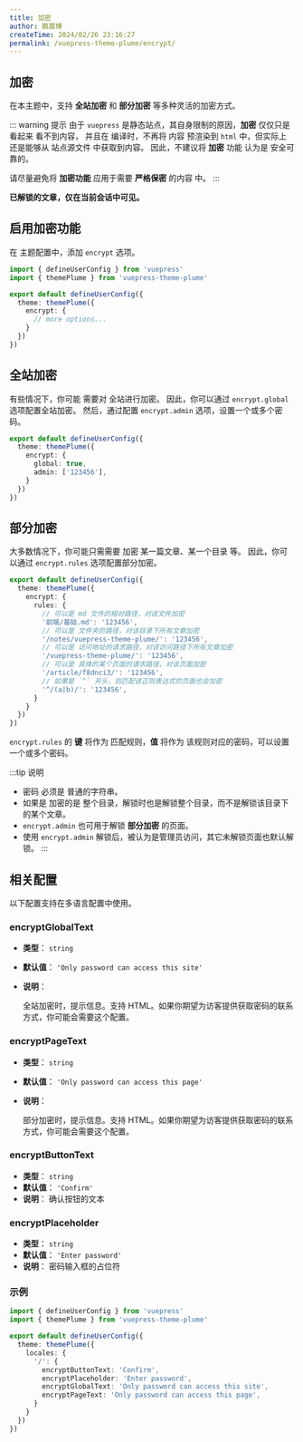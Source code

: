```yaml
---
title: 加密
author: 鹏展博
createTime: 2024/02/26 23:16:27
permalink: /vuepress-theme-plume/encrypt/
---
```


## 加密

在本主题中，支持 **全站加密** 和 **部分加密** 等多种灵活的加密方式。

::: warning 提示
由于 `vuepress` 是静态站点，其自身限制的原因，**加密** 仅仅只是 看起来 看不到内容，
并且在 编译时，不再将 内容 预渲染到 `html` 中，但实际上 还是能够从 站点源文件 中获取到内容。
因此，不建议将 **加密** 功能 认为是 安全可靠的。

请尽量避免将 **加密功能** 应用于需要 **严格保密** 的内容 中。
:::

**已解锁的文章，仅在当前会话中可见。**

## 启用加密功能

在 主题配置中，添加 `encrypt` 选项。

```ts
import { defineUserConfig } from 'vuepress'
import { themePlume } from 'vuepress-theme-plume'

export default defineUserConfig({
  theme: themePlume({
    encrypt: {
      // more options...
    }
  })
})
```

## 全站加密

有些情况下，你可能 需要对 全站进行加密。
因此，你可以通过 `encrypt.global` 选项配置全站加密。
然后，通过配置 `encrypt.admin` 选项，设置一个或多个密码。

```ts
export default defineUserConfig({
  theme: themePlume({
    encrypt: {
      global: true,
      admin: ['123456'],
    }
  })
})
```

## 部分加密

大多数情况下，你可能只需需要 加密 某一篇文章、某一个目录 等。
因此，你可以通过 `encrypt.rules` 选项配置部分加密。

```ts
export default defineUserConfig({
  theme: themePlume({
    encrypt: {
      rules: {
        // 可以是 md 文件的相对路径，对该文件加密
        '前端/基础.md': '123456',
        // 可以是 文件夹的路径，对该目录下所有文章加密
        '/notes/vuepress-theme-plume/': '123456',
        // 可以是 访问地址的请求路径，对该访问路径下所有文章加密
        '/vuepress-theme-plume/': '123456',
        // 可以是 具体的某个页面的请求路径，对该页面加密
        '/article/f8dnci3/': '123456',
        // 如果是 `^` 开头，则匹配该正则表达式的页面也会加密
        '^/(a|b)/': '123456',
      }
    }
  })
})
```

`encrypt.rules` 的 **键** 将作为 匹配规则，**值** 将作为 该规则对应的密码，可以设置 一个或多个密码。

:::tip 说明
- 密码 必须是 普通的字符串。
- 如果是 加密的是 整个目录，解锁时也是解锁整个目录，而不是解锁该目录下的某个文章。
- `encrypt.admin` 也可用于解锁 **部分加密** 的页面。
- 使用 `encrypt.admin` 解锁后，被认为是管理员访问，其它未解锁页面也默认解锁。
:::

## 相关配置

以下配置支持在多语言配置中使用。

### encryptGlobalText

- **类型**： `string`
- **默认值**： `'Only password can access this site'`
- **说明**： 

  全站加密时，提示信息。支持 HTML。如果你期望为访客提供获取密码的联系方式，你可能会需要这个配置。

### encryptPageText

- **类型**： `string`
- **默认值**： `'Only password can access this page'`
- **说明**： 

  部分加密时，提示信息。支持 HTML。如果你期望为访客提供获取密码的联系方式，你可能会需要这个配置。

### encryptButtonText

- **类型**： `string`
- **默认值**： `'Confirm'`
- **说明**： 确认按钮的文本

### encryptPlaceholder

- **类型**： `string`
- **默认值**： `'Enter password'`
- **说明**： 密码输入框的占位符

### 示例

```ts
import { defineUserConfig } from 'vuepress'
import { themePlume } from 'vuepress-theme-plume'

export default defineUserConfig({
  theme: themePlume({
    locales: {
      '/': {
        encryptButtonText: 'Confirm',
        encryptPlaceholder: 'Enter password',
        encryptGlobalText: 'Only password can access this site',
        encryptPageText: 'Only password can access this page',
      }
    }
  })
})
```
